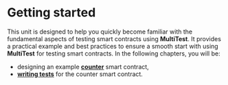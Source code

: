 # Getting started

This unit is designed to help you quickly become familiar with the fundamental aspects of testing
smart contracts using **MultiTest**. It provides a practical example and best practices to ensure
a smooth start with using **MultiTest** for testing smart contracts.
In the following chapters, you will be:

- designing an example [**counter**](./counter/introduction.md) smart contract,
- [**writing tests**](./writing-tests/introduction.md) for the counter smart contract.
